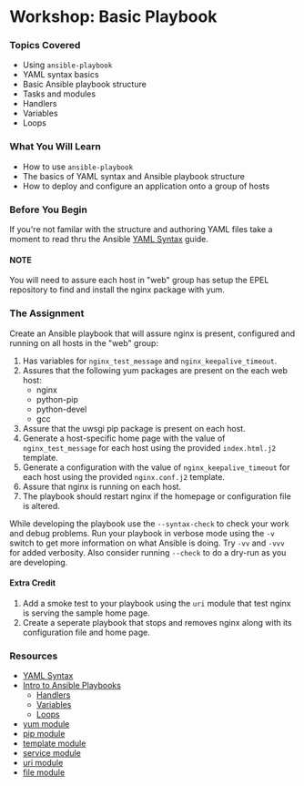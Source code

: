 # Workshop: Basic Playbook

### Topics Covered

* Using `ansible-playbook`
* YAML syntax basics
* Basic Ansible playbook structure
* Tasks and modules
* Handlers
* Variables
* Loops

### What You Will Learn

* How to use `ansible-playbook`
* The basics of YAML syntax and Ansible playbook structure
* How to deploy and configure an application onto a group of hosts

### Before You Begin

If you're not familar with the structure and authoring YAML files take a moment to read thru the Ansible [YAML Syntax](http://docs.ansible.com/ansible/YAMLSyntax.html) guide.

#### NOTE

You will need to assure each host in "web" group has setup the EPEL repository to find and install the nginx package with yum.

### The Assignment

Create an Ansible playbook that will assure nginx is present, configured and running on all hosts in the "web" group:

1. Has variables for `nginx_test_message` and `nginx_keepalive_timeout`.
1. Assures that the following yum packages are present on the each web host:
    * nginx
    * python-pip
    * python-devel
    * gcc
1. Assure that the uwsgi pip package is present on each host.
1. Generate a host-specific home page with the value of `nginx_test_message` for each host using the provided `index.html.j2` template.
1. Generate a configuration with the value of `nginx_keepalive_timeout` for each host using the provided `nginx.conf.j2` template.
1. Assure that nginx is running on each host.
1. The playbook should restart nginx if the homepage or configuration file is altered.

While developing the playbook use the `--syntax-check` to check your work and debug problems. Run your playbook in verbose mode using the `-v` switch to get more information on what Ansible is doing. Try `-vv` and `-vvv` for added verbosity. Also consider running `--check` to do a dry-run as you are developing. 

#### Extra Credit

1. Add a smoke test to your playbook using the `uri` module that test nginx is serving the sample home page.
1. Create a seperate playbook that stops and removes nginx along with its configuration file and home page.

### Resources

* [YAML Syntax](http://docs.ansible.com/ansible/YAMLSyntax.html)
* [Intro to Ansible Playbooks](http://docs.ansible.com/ansible/playbooks_intro.html)
    * [Handlers](http://docs.ansible.com/ansible/playbooks_intro.html#handlers-running-operations-on-change)
    * [Variables](http://docs.ansible.com/ansible/playbooks_variables.html)
    * [Loops](http://docs.ansible.com/ansible/playbooks_loops.html)
* [yum module](http://docs.ansible.com/ansible/yum_module.html)
* [pip module](http://docs.ansible.com/ansible/pip_module.html)
* [template module](http://docs.ansible.com/ansible/template_module.html)
* [service module](http://docs.ansible.com/ansible/service_module.html)
* [uri module](http://docs.ansible.com/ansible/template_module.html)
* [file module](http://docs.ansible.com/ansible/file_module.html)
